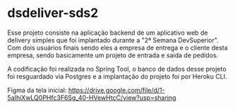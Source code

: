 # dsdeliver-sds2
Esse projeto consiste na aplicação backend de um aplicativo web de delivery simples que foi implantado durante a "2ª Semana DevSuperior". Com dois usuários finais sendo eles a empresa de
entrega e o cliente desta empresa, sendo basicamente um projeto de entrada e saida de pedidos. 

A codificação foi realizada no Spring Tool, o banco de dados desse projeto foi resguardado via Postgres e a implantação do projeto foi por Heroku CLI. 

Figma da tela inicial:
https://drive.google.com/file/d/1-5aIhiXwLQ0PHfc3F6Sg_40-HVewHtcC/view?usp=sharing
